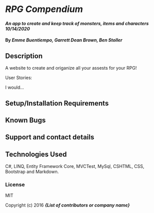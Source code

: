 # _RPG Compendium_

#### _An app to create and keep track of monsters, items and characters 10/14/2020_

#### By _**Emme Buentiempo, Garrett Dean Brown, Ben Stoller**_

## Description

A website to create and origanize all your assests for your RPG!

User Stories:

I would...

## Setup/Installation Requirements



## Known Bugs



## Support and contact details



## Technologies Used

C#, LINQ, Entity Framework Core, MVCTest, MySql, CSHTML, CSS, Bootstrap and Markdown.

### License

MIT

Copyright (c) 2016 **_{List of contributors or company name}_**

